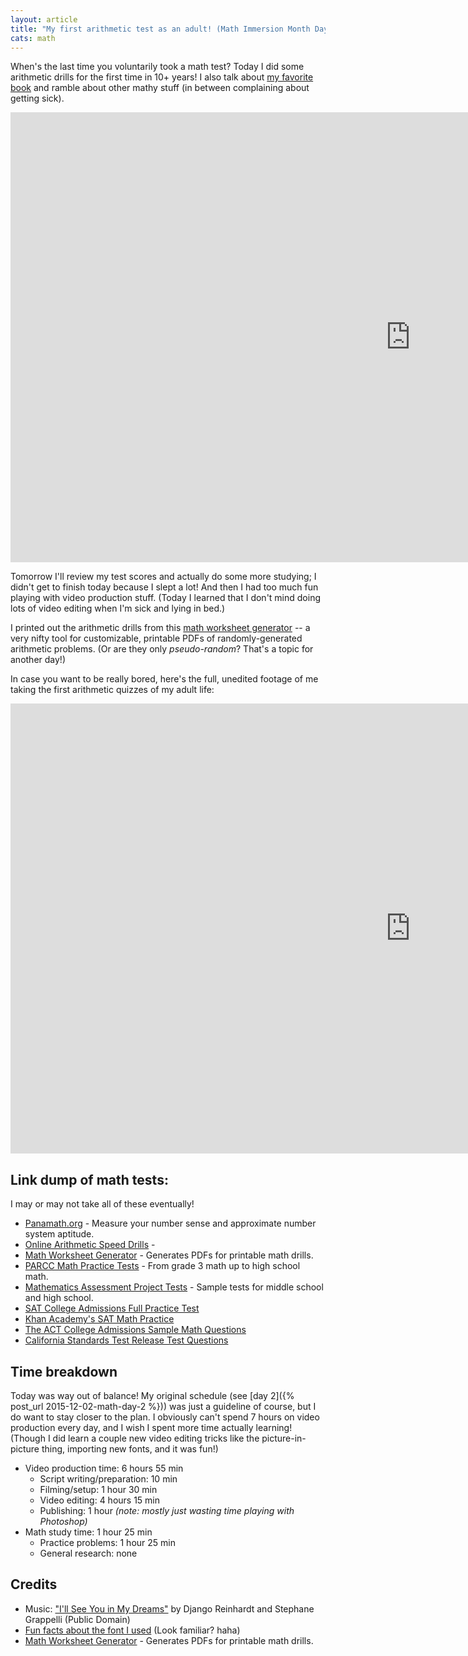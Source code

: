 ```yaml
---
layout: article
title: "My first arithmetic test as an adult! (Math Immersion Month Day 3)"
cats: math
---
```


When's the last time you voluntarily took a math test? Today I did some arithmetic drills for the first time in 10+ years! I also talk about [my favorite book](http://amzn.to/1ldS6SY) and ramble about other mathy stuff (in between complaining about getting sick).

<iframe width="1280" height="720" src="https://www.youtube.com/embed/X47bF84HgBE?controls=0" frameborder="0" allowfullscreen></iframe>

Tomorrow I'll review my test scores and actually do some more studying; I didn't get to finish today because I slept a lot! And then I had too much fun playing with video production stuff. (Today I learned that I don't mind doing lots of video editing when I'm sick and lying in bed.) 

I printed out the arithmetic drills from this [math worksheet generator](http://themathworksheetsite.com/) -- a very nifty tool for customizable, printable PDFs of randomly-generated arithmetic problems. (Or are they only *pseudo-random*? That's a topic for another day!)

In case you want to be really bored, here's the full, unedited footage of me taking the first arithmetic quizzes of my adult life:

<iframe width="1280" height="720" src="https://www.youtube.com/embed/7xfcjybstYs?controls=0" frameborder="0" allowfullscreen></iframe>

## Link dump of math tests:
I may or may not take all of these eventually!

- [Panamath.org](http://panamath.org/) - Measure your number sense and approximate number system aptitude.
- [Online Arithmetic Speed Drills](http://arithmetic.zetamac.com/) - 
- [Math Worksheet Generator](http://themathworksheetsite.com/) - Generates PDFs for printable math drills.
- [PARCC Math Practice Tests](http://parcc.pearson.com/practice-tests/math/) - From grade 3 math up to high school math.
- [Mathematics Assessment Project Tests](http://map.mathshell.org/tests.php) - Sample tests for middle school and high school.
- [SAT College Admissions Full Practice Test](https://sat.collegeboard.org/practice/sat-practice-test)
- [Khan Academy's SAT Math Practice](https://www.khanacademy.org/test-prep/sat/sat-math-practice)
- [The ACT College Admissions Sample Math Questions](http://www.actstudent.org/sampletest/math/math_01.html)
- [California Standards Test Release Test Questions](http://www.cde.ca.gov/ta/tg/sr/css05rtq.asp)

## Time breakdown
Today was way out of balance! My original schedule (see [day 2]({% post_url 2015-12-02-math-day-2 %})) was just a guideline of course, but I do want to stay closer to the plan. I obviously can't spend 7 hours on video production every day, and I wish I spent more time actually learning! (Though I did learn a couple new video editing tricks like the picture-in-picture thing, importing new fonts, and it was fun!)

- Video production time: 6 hours 55 min
  - Script writing/preparation: 10 min
  - Filming/setup: 1 hour 30 min
  - Video editing: 4 hours 15 min
  - Publishing: 1 hour *(note: mostly just wasting time playing with Photoshop)*
- Math study time: 1 hour 25 min
  - Practice problems: 1 hour 25 min
  - General research: none

## Credits
- Music: ["I'll See You in My Dreams"](https://archive.org/details/DjangoReinhardt-51-60) by Django Reinhardt and Stephane Grappelli (Public Domain)
- [Fun facts about the font I used](http://www.sitepoint.com/brave-typeface-ask-mr-robot/) (Look familiar? haha)
- [Math Worksheet Generator](http://themathworksheetsite.com/) - Generates PDFs for printable math drills.